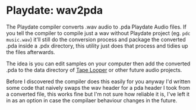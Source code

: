 # Playdate: wav2pda

The Playdate compiler converts .wav audio to .pda Playdate Audio files. If you tell the compiler to compile just a wav without Playdate project (eg. `pdc music.wav`) it'll still do the conversion process and package the converted .pda inside a .pdx directory, this utility just does that process and tidies up the files afterwards.

The idea is you can edit samples on your computer then add the converted .pda to the data directory of [Tape Looper](https://orllewin.github.io/playdate/tape_looper/) or other future audio projects.

Before I discovered the compiler does this easily for you anyway I'd written some code that naively swaps the wav header for a pda header I took from a converted file, this works fine but I'm not sure how reliable it is, I've left it in as an option in case the compilaer behaviour changes in the future. 
